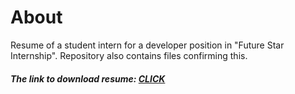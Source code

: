 # About
<!-- Place this tag in your head or just before your close body tag. -->
<script async defer src="https://buttons.github.io/buttons.js"><a class="github-button" href="https://github.com/buttons/github-buttons/archive/HEAD.zip" data-color-scheme="no-preference: light; light: light; dark: dark;" data-icon="octicon-download" data-size="large" aria-label="Download buttons/github-buttons on GitHub">Download</a></script>
<!-- Place this tag where you want the button to render. -->



Resume of a student intern for a developer position in "Future Star Internship". Repository also contains files confirming this.
#####  The link to download resume: [CLICK](https://github.com/De-Par/CV/blob/main/CV.pdf)

